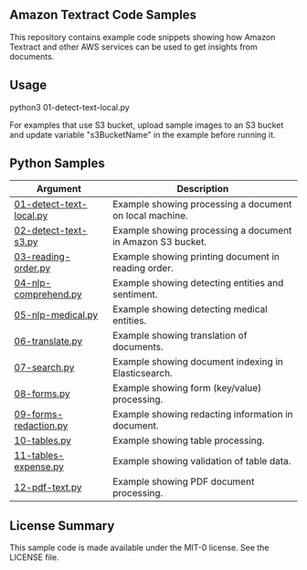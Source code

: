 ## Amazon Textract Code Samples

This repository contains example code snippets showing how Amazon Textract and other AWS services can be used to get insights from documents.

## Usage

python3 01-detect-text-local.py

For examples that use S3 bucket, upload sample images to an S3 bucket and update variable "s3BucketName" in the example before running it.

## Python Samples

| Argument  | Description |
  | ------------- | ------------- |
  | [01-detect-text-local.py](./python/01-detect-text-local.py)  | Example showing processing a document on local machine. |
  | [02-detect-text-s3.py](./python/02-detect-text-s3.py)  | Example showing processing a document in Amazon S3 bucket. |
  | [03-reading-order.py](./python/03-reading-order.py)  | Example showing printing document in reading order.  |
  | [04-nlp-comprehend.py](./python/04-nlp-comprehend.py) | Example showing detecting entities and sentiment. |
  | [05-nlp-medical.py](./python/05-nlp-medical.py)  | Example showing detecting medical entities. |
  | [06-translate.py](./python/06-translate.py)  | Example showing translation of documents. |
  | [07-search.py](./python/07-search.py)  | Example showing document indexing in Elasticsearch. |
  | [08-forms.py](./python/08-forms.py)  | Example showing form (key/value) processing. |
  | [09-forms-redaction.py](./python/09-forms-redaction.py)  | Example showing redacting information in document. |
  | [10-tables.py](./python/10-tables.py)  | Example showing table processing. |
  | [11-tables-expense.py](./python/11-tables-expense.py)  | Example showing validation of table data. |
  | [12-pdf-text.py](./python/12-pdf-text.py)  | Example showing PDF document processing. |

## License Summary

This sample code is made available under the MIT-0 license. See the LICENSE file.
